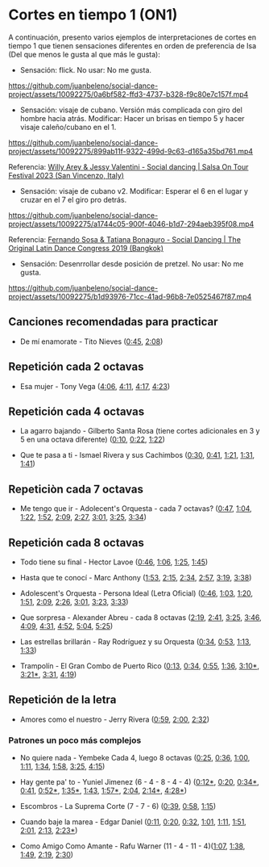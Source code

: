 # Cortes en tiempo 1 (ON1)

A continuación, presento varios ejemplos de interpretaciones de cortes en tiempo 1 que tienen sensaciones diferentes en orden de preferencia de Isa (Del que menos le gusta al que más le gusta):


- Sensación: flick. No usar: No me gusta.

https://github.com/juanbeleno/social-dance-project/assets/10092275/0a6bf582-ffd3-4737-b328-f9c80e7c157f.mp4


- Sensación: visaje de cubano. Versión  más complicada con giro del hombre hacia atrás. Modificar: Hacer un brisas en tiempo 5 y hacer visaje caleño/cubano en el 1.

https://github.com/juanbeleno/social-dance-project/assets/10092275/899ab11f-9322-499d-9c63-d165a35bd761.mp4

Referencia: [Willy Arey & Jessy Valentini - Social dancing | Salsa On Tour Festival 2023 (San Vincenzo, Italy)](https://youtu.be/cARF65rnDu8?si=IW-2k-QMNNFyXbJy&t=85)

- Sensación: visaje de cubano v2. Modificar: Esperar el 6 en el lugar y cruzar en el 7 el giro pro detrás.

https://github.com/juanbeleno/social-dance-project/assets/10092275/a1744c05-900f-4046-b1d7-294aeb395f08.mp4

Referencia: [Fernando Sosa & Tatiana Bonaguro - Social Dancing | The Original Latin Dance Congress 2019 (Bangkok)](https://youtu.be/hCpS5V_Bnkg?si=yoqadkJ8EHp6dmj6&t=209)

- Sensación: Desenrrollar desde posición de pretzel. No usar: No me gusta.

https://github.com/juanbeleno/social-dance-project/assets/10092275/b1d93976-71cc-41ad-96b8-7e0525467f87.mp4


## Canciones recomendadas para practicar

- De mí enamorate - Tito Nieves ([0:45](https://youtu.be/7WHf2OjagQ4?t=45), [2:08](https://youtu.be/7WHf2OjagQ4?t=128))

## Repetición cada 2 octavas

- Esa mujer - Tony Vega ([4:06](https://youtu.be/j7mZM4kOk94?si=NMQr7jVd0TjWVXbd&t=246), [4:11](https://youtu.be/j7mZM4kOk94?si=hecSVo3vsGoIto1N&t=251), [4:17](https://youtu.be/j7mZM4kOk94?si=P_8XR6doFWl_yPZi&t=257), [4:23](https://youtu.be/j7mZM4kOk94?si=g6R7rDTIFwZZ_pHe&t=263))


## Repetición cada 4 octavas

- La agarro bajando - Gilberto Santa Rosa (tiene cortes adicionales en 3 y 5 en una octava diferente) ([0:10](https://youtu.be/xWDsNex_VKA?si=t5bpa19q12fIdJIq&t=10), [0:22](https://youtu.be/xWDsNex_VKA?si=zBlqDt9r9xceV04c&t=22), [1:22](https://youtu.be/xWDsNex_VKA?si=YWGF-bMvkDTHYZeV&t=82))

- Que te pasa a ti - Ismael Rivera y sus Cachimbos ([0:30](https://youtu.be/DQP6EB2o-pA?si=2yuH_yiQ9-U-zF-X&t=30), [0:41](https://youtu.be/DQP6EB2o-pA?si=8q2xmk6WB-SQudwC&t=41), [1:21](https://youtu.be/DQP6EB2o-pA?si=g_Hy6c9sy_UQmQZp&t=81), [1:31](https://youtu.be/DQP6EB2o-pA?si=G7YRLmCO3XlMBJlN&t=91), [1:41](https://youtu.be/DQP6EB2o-pA?si=0MYFPMeyW1uqSGN4&t=101))


## Repeticiòn cada 7 octavas

- Me tengo que ir - Adolecent's Orquesta - cada 7 octavas? ([0:47](https://youtu.be/krA4QNOpFbU?si=rVGP3t0mEMharEh3&t=47), [1:04](https://youtu.be/krA4QNOpFbU?si=G2kWqEX1IMTIW5-n&t=64), [1:22](https://youtu.be/krA4QNOpFbU?si=m4XBVxOuSHeZW0wo&t=82), [1:52](https://youtu.be/krA4QNOpFbU?si=Apj4W25BXf-AOtdM&t=112), [2:09](https://youtu.be/krA4QNOpFbU?si=vFykw1FD-aJEPimC&t=129), [2:27](https://youtu.be/krA4QNOpFbU?si=ScmR6qUGiZvMAekW&t=147), [3:01](https://youtu.be/krA4QNOpFbU?si=4bbwv4l-_S8tewdo&t=181), [3:25](https://youtu.be/krA4QNOpFbU?si=frfIDsbCjLcMWAdD&t=205), [3:34](https://youtu.be/krA4QNOpFbU?si=vaR7amBvSG4zgzIu&t=214))


## Repetición cada 8 octavas

- Todo tiene su final - Hector Lavoe ([0:46](https://youtu.be/uTXP8VB52-I?si=urUsoPjrLCNCQFH7&t=46), [1:06](https://youtu.be/uTXP8VB52-I?si=nAy3WnkDvDcK2mJC&t=66), [1:25](https://youtu.be/uTXP8VB52-I?si=WNJ5cWUNiKqZKf3l&t=85), [1:45](https://youtu.be/uTXP8VB52-I?si=pE4PmsxpNG29VdfC&t=105))

- Hasta que te conocí - Marc Anthony ([1:53](https://youtu.be/yiFj0jMKdIU?t=113), [2:15](https://youtu.be/yiFj0jMKdIU?t=135), [2:34](https://youtu.be/yiFj0jMKdIU?t=154), [2:57](https://youtu.be/yiFj0jMKdIU?t=177), [3:19](https://youtu.be/yiFj0jMKdIU?t=199), [3:38](https://youtu.be/yiFj0jMKdIU?t=218))

- Adolescent's Orquesta - Persona Ideal (Letra Oficial) ([0:46](https://youtu.be/d9bRnGo2gjk?t=46), [1:03](https://youtu.be/d9bRnGo2gjk?t=63), [1:20](https://youtu.be/d9bRnGo2gjk?t=80), [1:51](https://youtu.be/d9bRnGo2gjk?t=111), [2:09](https://youtu.be/d9bRnGo2gjk?t=129), [2:26](https://youtu.be/d9bRnGo2gjk?t=146), [3:01](https://youtu.be/d9bRnGo2gjk?t=181), [3:23](https://youtu.be/d9bRnGo2gjk?t=203), [3:33](https://youtu.be/d9bRnGo2gjk?t=213))

- Que sorpresa - Alexander Abreu - cada 8 octavas ([2:19](https://youtu.be/8XSoQ3ue0Bo?si=vNO2-k5rjiuNkKOl&t=139), [2:41](https://youtu.be/8XSoQ3ue0Bo?si=J1tW1uYcI2898gNs&t=161), [3:25](https://youtu.be/8XSoQ3ue0Bo?si=EP0R2m23w7ZR2Mg6&t=205), [3:46](https://youtu.be/8XSoQ3ue0Bo?si=SgOAMcAyPQS7bc23&t=226), [4:09](https://youtu.be/8XSoQ3ue0Bo?si=w3pNyhewPnyty7Mq&t=249), [4:31](https://youtu.be/8XSoQ3ue0Bo?si=6VQ2QIJpPVXLnEpK&t=271), [4:52](https://youtu.be/8XSoQ3ue0Bo?si=wTwxdlFg2Pum_4Re&t=292), [5:04](https://youtu.be/8XSoQ3ue0Bo?si=vygjeS2B1AgqrznF&t=304), [5:25](https://youtu.be/8XSoQ3ue0Bo?si=kmPxAh22vBOzImp-&t=325))

- Las estrellas brillarán - Ray Rodríguez y su Orquesta ([0:34](https://youtu.be/fKKXn0JmdjI?si=EkTV5a6FxmdOMFyD&t=34), [0:53](https://youtu.be/fKKXn0JmdjI?si=M5PktAvwxyy9ivfc&t=53), [1:13](https://youtu.be/fKKXn0JmdjI?si=WU8qxkbjTTntT-7C&t=73), [1:33](https://youtu.be/fKKXn0JmdjI?si=w2w3sj1fPWI1d3nA&t=93))

- Trampolín - El Gran Combo de Puerto Rico ([0:13](https://youtu.be/ktwLoiaCoMg?si=ijG8H2VXyOONs2ch&t=13), [0:34](https://youtu.be/ktwLoiaCoMg?si=JQu5ib2AXIrCwyub&t=34), [0:55](https://youtu.be/ktwLoiaCoMg?si=oBJ6czFjUm0sAziy&t=55), [1:36](https://youtu.be/ktwLoiaCoMg?si=aMnwe6Be99awTY_s&t=96), [3:10*](https://youtu.be/ktwLoiaCoMg?si=yuvnRad_WPfT-wdX&t=190), [3:21*](https://youtu.be/ktwLoiaCoMg?si=Dk5JhVWaTwMBqo9U&t=201), [3:31](https://youtu.be/ktwLoiaCoMg?si=ulnhrYH77k1K7E_n&t=211), [4:19](https://youtu.be/ktwLoiaCoMg?si=IHi_sfrvNpebp2Ke&t=259))

## Repetición de la letra

- Amores como el nuestro - Jerry Rivera ([0:59](https://youtu.be/sJqDmVekMWU?si=0m4zcy3mLHeX5h5g&t=59), [2:00](https://youtu.be/sJqDmVekMWU?si=gCaDsZYr7-5_0dOt&t=120), [2:32](https://youtu.be/sJqDmVekMWU?si=vUyVQ1GpDljbBQEC&t=152))

### Patrones un poco más complejos

- No quiere nada - Yembeke Cada 4, luego 8 octavas ([0:25](https://youtu.be/NyCt88P4b_c?si=pRAhJLJlICwWKwHA&t=25), [0:36](https://youtu.be/NyCt88P4b_c?si=_7CPxbCand5GXjPt&t=36), [1:00](https://youtu.be/NyCt88P4b_c?si=hTiI7Eu3YxkFDRvu&t=60), [1:11](https://youtu.be/NyCt88P4b_c?si=wglYEUIOMKrNT0_E&t=71), [1:34](https://youtu.be/NyCt88P4b_c?si=OSFh1qsyusVCRsze&t=94), [1:58](https://youtu.be/NyCt88P4b_c?si=RZuzdWCsijCRsCLQ&t=118), [3:25](https://youtu.be/NyCt88P4b_c?si=Bj71hiFo3oMteYxa&t=205), [4:15](https://youtu.be/NyCt88P4b_c?si=zR12W1dleKUwryPh&t=255))

- Hay gente pa' to - Yuniel Jimenez (6 - 4 - 8 - 4 - 4) ([0:12*](https://youtu.be/k6pUUC52X0E?t=12), [0:20](https://youtu.be/k6pUUC52X0E?t=20), [0:34*](https://youtu.be/k6pUUC52X0E?t=34), [0:41](https://youtu.be/k6pUUC52X0E?t=41), [0:52*](https://youtu.be/k6pUUC52X0E?t=52), [1:35*](https://youtu.be/k6pUUC52X0E?t=95), [1:43](https://youtu.be/k6pUUC52X0E?t=103), [1:57*](https://youtu.be/k6pUUC52X0E?t=117), [2:04](https://youtu.be/k6pUUC52X0E?t=124), [2:14*](https://youtu.be/k6pUUC52X0E?t=134), [4:28*](https://youtu.be/k6pUUC52X0E?t=268))

- Escombros - La Suprema Corte (7 - 7 - 6) ([0:39](https://youtu.be/yC2AY3Q5olc?si=m6wygou9deLGrYQh&t=39), [0:58](https://youtu.be/yC2AY3Q5olc?si=il-6DOIltMKYdbC7&t=58), [1:15](https://youtu.be/yC2AY3Q5olc?si=i4zTO7A_Waag7uPH&t=75))

- Cuando baje la marea - Edgar Daniel ([0:11](https://youtu.be/zEhHS4zMKT8?si=nsxhLiHsd6JqEvhA&t=11), [0:20](https://youtu.be/zEhHS4zMKT8?si=ISyL4eXhEhQ7SlU5&t=20), [0:32](https://youtu.be/zEhHS4zMKT8?si=DxyQx6RnHrTWXnWW&t=32), [1:01](https://youtu.be/zEhHS4zMKT8?si=-LUTmXOy2YHUOdau&t=61), [1:11](https://youtu.be/zEhHS4zMKT8?si=_iYPpCg-3-9qpOlG&t=71), [1:51](https://youtu.be/zEhHS4zMKT8?si=kQJLac4FFPNZBPkC&t=111), [2:01](https://youtu.be/zEhHS4zMKT8?si=9ftkeh-sX3zJKdOG&t=121), [2:13](https://youtu.be/zEhHS4zMKT8?si=EGaejzE8MTwFfTWu&t=133), [2:23*](https://youtu.be/zEhHS4zMKT8?si=6AvmsDjX1e_InODW&t=143))

- Como Amigo Como Amante - Rafu Warner (11 - 4 - 11 - 4)([1:07](https://youtu.be/SDOj5nV7VGw?si=-pve0ayqWn_4J8VM&t=67), [1:38](https://youtu.be/SDOj5nV7VGw?si=8Q3PCEEKK-pYpJoS&t=98), [1:49](https://youtu.be/SDOj5nV7VGw?si=hxrHCOGtVTMnuezx&t=109), [2:19](https://youtu.be/SDOj5nV7VGw?si=gQ3xSD_7JCmVMH-y&t=139), [2:30](https://youtu.be/SDOj5nV7VGw?si=oFUOFOqWHDEgzKZL&t=150))
